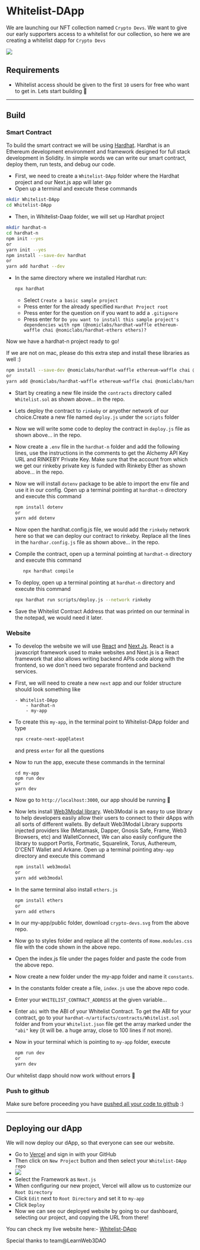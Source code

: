# Whitelist-DApp

We are launching our NFT collection named `Crypto Devs`. We want to give our early supporters access to a whitelist for our collection, so here we are creating a whitelist dapp for `Crypto Devs`

![](https://i.imgur.com/zgY0TGo.png)

## Requirements

- Whitelist access should be given to the first `10` users for free who want to get in.
Lets start building 🚀

---

## Build

### Smart Contract

To build the smart contract we will be using [Hardhat](https://hardhat.org/).
Hardhat is an Ethereum development environment and framework designed for full stack development in Solidity. In simple words we can write our smart contract, deploy them, run tests, and debug our code.



 - First, we need to create a `Whitelist-DApp` folder where the Hardhat project and our Next.js app will later go
 - Open up a terminal and execute these commands
  ```bash
  mkdir Whitelist-DApp
  cd Whitelist-DApp
  ```
 - Then, in Whitelist-Daap folder, we will set up Hardhat project 
  ```bash
  mkdir hardhat-n
  cd hardhat-n
  npm init --yes 
  or 
  yarn init --yes
  npm install --save-dev hardhat 
  or
  yarn add hardhat --dev
  ```

- In the same directory where we installed Hardhat run:

  ```bash
  npx hardhat
  ```

  - Select `Create a basic sample project`
  - Press enter for the already specified `Hardhat Project root`
  - Press enter for the question on if you want to add a `.gitignore`
  - Press enter for `Do you want to install this sample project's dependencies with npm (@nomiclabs/hardhat-waffle ethereum-waffle chai @nomiclabs/hardhat-ethers ethers)?`

Now we have a hardhat-n project ready to go!

If we are not on mac, please do this extra step and install these libraries as well :)

```bash
npm install --save-dev @nomiclabs/hardhat-waffle ethereum-waffle chai @nomiclabs/hardhat-ethers ethers
or
yarn add @nomiclabs/hardhat-waffle ethereum-waffle chai @nomiclabs/hardhat-ethers ethers --dev
```

- Start by creating a new file inside the `contracts` directory called `Whitelist.sol` as shown above... in the repo.

- Lets deploy the contract to `rinkeby` or anyother network of our choice.Create a new file named `deploy.js` under the `scripts` folder

- Now we will write some code to deploy the contract in `deploy.js` file as shown above... in the repo.

- Now create a `.env` file in the `hardhat-n` folder and add the following lines, use the instructions in the comments to get the Alchemy API Key URL and RINKEBY Private Key. Make sure that the account from which we get our rinkeby private key is funded with Rinkeby Ether as shown above... in the repo.

- Now we will install `dotenv` package to be able to import the env file and use it in our config. Open up a terminal pointing at `hardhat-n` directory and execute this command
  ```bash
  npm install dotenv
  or 
  yarn add dotenv
  ```
- Now open the hardhat.config.js file, we would add the `rinkeby` network here so that we can deploy our contract to rinkeby. Replace all the lines in the `hardhar.config.js` file as shown above... in the repo.

- Compile the contract, open up a terminal pointing at `hardhat-n` directory and execute this command

  ```bash
     npx hardhat compile
  ```
  
- To deploy, open up a terminal pointing at `hardhat-n` directory and execute this command
  ```bash
  npx hardhat run scripts/deploy.js --network rinkeby
  ```
- Save the Whitelist Contract Address that was printed on our terminal in the notepad, we would need it later.

### Website

- To develop the website we will use [React](https://reactjs.org/) and [Next Js](https://nextjs.org/). React is a javascript framework used to make websites and Next.js is a React framework that also allows writing backend APIs code along with the frontend, so we don't need two separate frontend and backend services.
- First, we will need to create a new `next` app and our folder structure should look something like

  ```
  - Whitelist-DApp
      - hardhat-n
      - my-app
  ```

- To create this `my-app`, in the terminal point to Whitelist-DApp folder and type

  ```bash
  npx create-next-app@latest
  ```

  and press `enter` for all the questions

- Now to run the app, execute these commands in the terminal

  ```
  cd my-app
  npm run dev
  or 
  yarn dev
  ```

- Now go to `http://localhost:3000`, our app should be running 🤘

- Now lets install [Web3Modal library](https://github.com/Web3Modal/web3modal). Web3Modal is an easy to use library to help developers easily allow their users to connect to their dApps with all sorts of different wallets. By default Web3Modal Library supports injected providers like (Metamask, Dapper, Gnosis Safe, Frame, Web3 Browsers, etc) and WalletConnect, We can also easily configure the library to support Portis, Fortmatic, Squarelink, Torus, Authereum, D'CENT Wallet and Arkane.
  Open up a terminal pointing at`my-app` directory and execute this command

  ```bash
  npm install web3modal
  or
  yarn add web3modal
  ```

- In the same terminal also install `ethers.js`

  ```bash
  npm install ethers
  or 
  yarn add ethers
  ```

- In our my-app/public folder, download `crypto-devs.svg` from the above repo.
- Now go to styles folder and replace all the contents of `Home.modules.css` file with the code shown in the above repo.

- Open the index.js file under the pages folder and paste the code from the above repo.

- Now create a new folder under the my-app folder and name it `constants`.
- In the constants folder create a file, `index.js` use the above repo code.
- Enter your `WHITELIST_CONTRACT_ADDRESS` at the given variable... 
- Enter `abi` with the ABI of your Whitelist Contract. To get the ABI for your contract, go to your `hardhat-n/artifacts/contracts/Whitelist.sol` folder and from your `Whitelist.json` file get the array marked under the `"abi"` key (it will be. a huge array, close to 100 lines if not more).

- Now in your terminal which is pointing to `my-app` folder, execute

  ```bash
  npm run dev
  or
  yarn dev
  ```

Our whitelist dapp should now work without errors 🚀

### Push to github

Make sure before proceeding you have [pushed all your code to github](https://medium.com/hackernoon/a-gentle-introduction-to-git-and-github-the-eli5-way-43f0aa64f2e4) :)

---

## Deploying our dApp

We will now deploy our dApp, so that everyone can see our website.

- Go to [Vercel](https://vercel.com/) and sign in with your GitHub
- Then click on `New Project` button and then select your `Whitelist-DApp repo`
- ![](https://i.imgur.com/ZRjfkCE.png)
- Select the Framework as `Next.js`
- When configuring our new project, Vercel will allow us to customize our `Root Directory`
- Click `Edit` next to `Root Directory` and set it to `my-app`
- Click `Deploy`
- Now we can see our deployed website by going to our dashboard, selecting our project, and copying the URL from there!


You can check my live website here:- [Whitelist-DApp](https://whitelist-dapp-abhinav-giri.vercel.app/)

Special thanks to team@LearnWeb3DAO